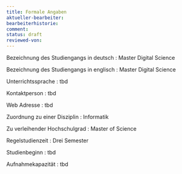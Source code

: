 ```yaml
---
title: Formale Angaben
aktueller-bearbeiter:
bearbeiterhistorie:
comment:
status: draft
reviewed-von:
---
```


Bezeichnung des Studiengangs in deutsch
: Master Digital Science

Bezeichnung des Studiengangs in englisch
: Master Digital Science

Unterrichtssprache
: tbd

Kontaktperson
: tbd

Web Adresse
: tbd

Zuordnung zu einer Disziplin
: Informatik 

Zu verleihender Hochschulgrad
: Master of Science

Regelstudienzeit
: Drei Semester

Studienbeginn
: tbd

Aufnahmekapazität
: tbd
